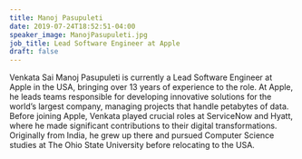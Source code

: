```yaml
---
title: Manoj Pasupuleti
date: 2019-07-24T18:52:51-04:00
speaker_image: ManojPasupuleti.jpg
job_title: Lead Software Engineer at Apple
draft: false
---
```


Venkata Sai Manoj Pasupuleti is currently a Lead Software Engineer at Apple in the USA, bringing over 13 years of experience to the role. At Apple, he leads teams responsible for developing innovative solutions for the world’s largest company, managing projects that handle petabytes of data. Before joining Apple, Venkata played crucial roles at ServiceNow and Hyatt, where he made significant contributions to their digital transformations. Originally from India, he grew up there and pursued Computer Science studies at The Ohio State University before relocating to the USA.
